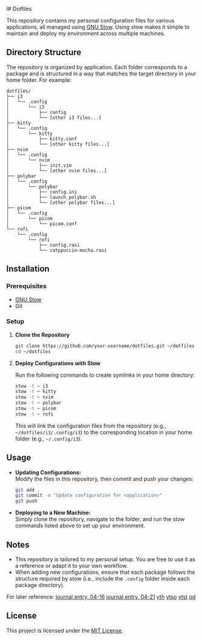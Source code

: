 I# Dotfiles

This repository contains my personal configuration files for various applications, all managed using [GNU Stow](https://www.gnu.org/software/stow/). Using stow makes it simple to maintain and deploy my environment across multiple machines.

## Directory Structure

The repository is organized by application. Each folder corresponds to a package and is structured in a way that matches the target directory in your home folder. For example:

```
dotfiles/
├── i3
│   └── .config
│       └── i3
│           ├── config
│           └── [other i3 files...]
├── kitty
│   └── .config
│       └── kitty
│           ├── kitty.conf
│           └── [other kitty files...]
├── nvim
│   └── .config
│       └── nvim
│           ├── init.vim
│           └── [other nvim files...]
├── polybar
│   └── .config
│       └── polybar
│           ├── config.ini
│           ├── launch_polybar.sh
│           └── [other polybar files...]
├── picom
│   └── .config
│       └── picom
│           └── picom.conf
└── rofi
    └── .config
        └── rofi
            ├── config.rasi
            └── catppuccin-mocha.rasi
```

## Installation

### Prerequisites

- [GNU Stow](https://www.gnu.org/software/stow/)
- Git

### Setup

1. **Clone the Repository**

   ```bash
   git clone https://github.com/your-username/dotfiles.git ~/dotfiles
   cd ~/dotfiles
   ```

2. **Deploy Configurations with Stow**

   Run the following commands to create symlinks in your home directory:

   ```bash
   stow -t ~ i3
   stow -t ~ kitty
   stow -t ~ nvim
   stow -t ~ polybar
   stow -t ~ picom
   stow -t ~ rofi
   ```

   This will link the configuration files from the repository (e.g., `~/dotfiles/i3/.config/i3`) to the corresponding location in your home folder (e.g., `~/.config/i3`).

## Usage

- **Updating Configurations:**  
  Modify the files in this repository, then commit and push your changes:

  ```bash
  git add .
  git commit -m "Update configuration for <application>"
  git push
  ```

- **Deploying to a New Machine:**  
  Simply clone the repository, navigate to the folder, and run the stow commands listed above to set up your environment.

## Notes

- This repository is tailored to my personal setup. You are free to use it as a reference or adapt it to your own workflow.
- When adding new configurations, ensure that each package follows the structure required by stow (i.e., include the `.config` folder inside each package directory).

For later reference: [journal entry, 04-16](https://chatgpt.com/share/67ff7451-5394-800d-bd7b-f6d5d79836f4)
 [journal entry, 04-21](https://chatgpt.com/share/67ff7451-5394-800d-bd7b-f6d5d79836f4)
  [yth](https://music.youtube.com/playlist?list=PLIo-27ytQCjPyYzUvG8iGOHptJjpvfnZJ)
   [ytso](https://music.youtube.com/playlist?list=PLIo-27ytQCjM-tulqp2VSdUH5AeHFFuUR)
   [ytst](https://music.youtube.com/playlist?list=PLIo-27ytQCjMwHSl_RAd5iPeKq6ePY7n-)
   [od](https://nustedupk0-my.sharepoint.com/:f:/g/personal/mimran_bse2021mcs_student_nust_edu_pk/EpLQRXSm-2BAvXXlVNKi5TYB98mkX2uX5zuyc0jmG_gIRg?e=audvHX)

## License

This project is licensed under the [MIT License](LICENSE).
